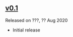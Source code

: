 ## [v0.1](https://github.com/fthevenet/mattermost-utils/releases/tag/v0.1)
Released on ???, ?? Aug 2020

* Initial release